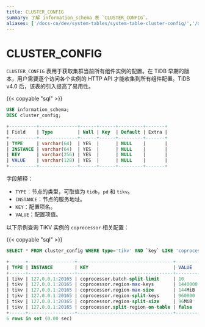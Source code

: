 ```yaml
---
title: CLUSTER_CONFIG
summary: 了解 information_schema 表 `CLUSTER_CONFIG`。
aliases: ['/docs-cn/dev/system-tables/system-table-cluster-config/','/docs-cn/dev/reference/system-databases/cluster-config/','/zh/tidb/dev/system-table-cluster-config/']
---
```


# CLUSTER_CONFIG

`CLUSTER_CONFIG` 表用于获取集群当前所有组件实例的配置。在 TiDB 早期的版本，用户需要逐个访问各个实例的 HTTP API 才能收集到所有组件配置。TiDB v4.0 后，该表的引入提高了易用性。

{{< copyable "sql" >}}

```sql
USE information_schema;
DESC cluster_config;
```

```sql
+----------+--------------+------+------+---------+-------+
| Field    | Type         | Null | Key  | Default | Extra |
+----------+--------------+------+------+---------+-------+
| TYPE     | varchar(64)  | YES  |      | NULL    |       |
| INSTANCE | varchar(64)  | YES  |      | NULL    |       |
| KEY      | varchar(256) | YES  |      | NULL    |       |
| VALUE    | varchar(128) | YES  |      | NULL    |       |
+----------+--------------+------+------+---------+-------+
```

字段解释：

* `TYPE`：节点的类型，可取值为 `tidb`，`pd` 和 `tikv`。
* `INSTANCE`：节点的服务地址。
* `KEY`：配置项名。
* `VALUE`：配置项值。

以下示例查询 TiKV 实例的 `coprocessor` 相关配置：

{{< copyable "sql" >}}

```sql
SELECT * FROM cluster_config WHERE type='tikv' AND `key` LIKE 'coprocessor%';
```

```sql
+------+-----------------+-----------------------------------+---------+
| TYPE | INSTANCE        | KEY                               | VALUE   |
+------+-----------------+-----------------------------------+---------+
| tikv | 127.0.0.1:20165 | coprocessor.batch-split-limit     | 10      |
| tikv | 127.0.0.1:20165 | coprocessor.region-max-keys       | 1440000 |
| tikv | 127.0.0.1:20165 | coprocessor.region-max-size       | 144MiB  |
| tikv | 127.0.0.1:20165 | coprocessor.region-split-keys     | 960000  |
| tikv | 127.0.0.1:20165 | coprocessor.region-split-size     | 96MiB   |
| tikv | 127.0.0.1:20165 | coprocessor.split-region-on-table | false   |
+------+-----------------+-----------------------------------+---------+
6 rows in set (0.00 sec)
```
